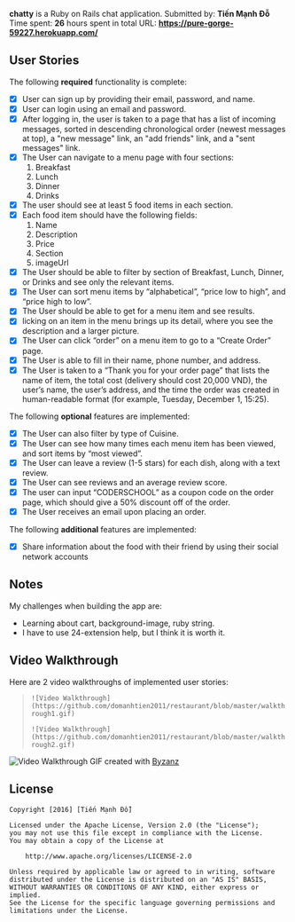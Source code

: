 **chatty** is a Ruby on Rails chat application.
Submitted by: **Tiến Mạnh Đỗ**
Time spent: **26** hours spent in total
URL: **https://pure-gorge-59227.herokuapp.com/**
## User Stories

The following **required** functionality is complete:
* [x] User can sign up by providing their email, password, and name.
* [x] User can login using an email and password.
* [x] After logging in, the user is taken to a page that has a list of incoming messages, sorted in descending chronological order (newest messages at top), a "new message" link, an "add friends" link, and a "sent messages" link.
* [x] The User can navigate to a menu page with four sections:
    1. Breakfast
    2. Lunch
    3. Dinner
    4. Drinks
* [x] The user should see at least 5 food items in each section.
* [x] Each food item should have the following fields:
    1. Name
    2. Description
    3. Price
    4. Section
    5. imageUrl
* [x] The User should be able to filter by section of Breakfast, Lunch, Dinner, or Drinks and see only the relevant items.
* [x] The User can sort menu items by “alphabetical”, “price low to high”, and “price high to low”.
* [x] The User should be able to get for a menu item and see results.
* [x] licking on an item in the menu brings up its detail, where you see the description and a larger picture.
* [x] The User can click “order” on a menu item to go to a “Create Order” page.
* [x] The User is able to fill in their name, phone number, and address.
* [x] The User is taken to a “Thank you for your order page” that lists the name of item, the total cost (delivery should cost 20,000 VND), the user’s name, the user’s address, and the time the order was created in human-readable format (for example, Tuesday, December 1, 15:25).

The following **optional** features are implemented:
* [x] The User can also filter by type of Cuisine.
* [x] The User can see how many times each menu item has been viewed, and sort items by “most viewed”.
* [x] The User can leave a review (1-5 stars) for each dish, along with a text review.
* [x] The User can see reviews and an average review score.
* [x] The user can input “CODERSCHOOL” as a coupon code on the order page, which should give a 50% discount off of the order.
* [x] The User receives an email upon placing an order.

The following **additional** features are implemented:
* [x] Share information about the food with their friend by using their social network accounts

## Notes
My challenges when building the app are:
* Learning about cart, background-image, ruby string.
* I have to use 24-extension help, but I think it is worth it.

## Video Walkthrough

Here are 2 video walkthroughs of implemented user stories:
> `![Video Walkthrough](https://github.com/domanhtien2011/restaurant/blob/master/walkthrough1.gif)`
>
> `![Video Walkthrough](https://github.com/domanhtien2011/restaurant/blob/master/walkthrough2.gif)`
>
![Video Walkthrough]()
GIF created with [Byzanz](https://github.com/GNOME/byzanz)

## License

    Copyright [2016] [Tiến Mạnh Đỗ]

    Licensed under the Apache License, Version 2.0 (the "License");
    you may not use this file except in compliance with the License.
    You may obtain a copy of the License at

        http://www.apache.org/licenses/LICENSE-2.0

    Unless required by applicable law or agreed to in writing, software
    distributed under the License is distributed on an "AS IS" BASIS,
    WITHOUT WARRANTIES OR CONDITIONS OF ANY KIND, either express or implied.
    See the License for the specific language governing permissions and
    limitations under the License.
